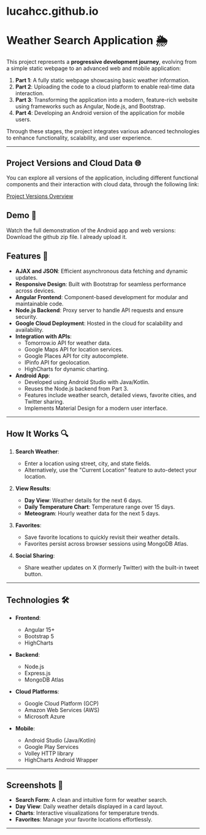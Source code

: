 # lucahcc.github.io

# Weather Search Application 🌦️

This project represents a **progressive development journey**, evolving from a simple static webpage to an advanced web and mobile application:

1. **Part 1**: A fully static webpage showcasing basic weather information.
2. **Part 2**: Uploading the code to a cloud platform to enable real-time data interaction.
3. **Part 3**: Transforming the application into a modern, feature-rich website using frameworks such as Angular, Node.js, and Bootstrap.
4. **Part 4**: Developing an Android version of the application for mobile users.

Through these stages, the project integrates various advanced technologies to enhance functionality, scalability, and user experience.

---
## Project Versions and Cloud Data 🌐

You can explore all versions of the application, including different functional components and their interaction with cloud data, through the following link:

[Project Versions Overview](https://lucahcc.github.io/htt0214.html)
## Demo 🎥
Watch the full demonstration of the Android app and web versions:
Download the github zip file. I already upload it.

## Features 🚀

- **AJAX and JSON**: Efficient asynchronous data fetching and dynamic updates.
- **Responsive Design**: Built with Bootstrap for seamless performance across devices.
- **Angular Frontend**: Component-based development for modular and maintainable code.
- **Node.js Backend**: Proxy server to handle API requests and ensure security.
- **Google Cloud Deployment**: Hosted in the cloud for scalability and availability.
- **Integration with APIs**:
  - Tomorrow.io API for weather data.
  - Google Maps API for location services.
  - Google Places API for city autocomplete.
  - IPinfo API for geolocation.
  - HighCharts for dynamic charting.
- **Android App**:
  - Developed using Android Studio with Java/Kotlin.
  - Reuses the Node.js backend from Part 3.
  - Features include weather search, detailed views, favorite cities, and Twitter sharing.
  - Implements Material Design for a modern user interface.
---

## How It Works 🔍

1. **Search Weather**:
   - Enter a location using street, city, and state fields.
   - Alternatively, use the "Current Location" feature to auto-detect your location.

2. **View Results**:
   - **Day View**: Weather details for the next 6 days.
   - **Daily Temperature Chart**: Temperature range over 15 days.
   - **Meteogram**: Hourly weather data for the next 5 days.

3. **Favorites**:
   - Save favorite locations to quickly revisit their weather details.
   - Favorites persist across browser sessions using MongoDB Atlas.

4. **Social Sharing**:
   - Share weather updates on X (formerly Twitter) with the built-in tweet button.

---

## Technologies 🛠️

- **Frontend**:
  - Angular 15+
  - Bootstrap 5
  - HighCharts

- **Backend**:
  - Node.js
  - Express.js
  - MongoDB Atlas

- **Cloud Platforms**:
  - Google Cloud Platform (GCP)
  - Amazon Web Services (AWS)
  - Microsoft Azure
    
- **Mobile**:
  - Android Studio (Java/Kotlin)
  - Google Play Services
  - Volley HTTP library
  - HighCharts Android Wrapper

---

## Screenshots 📸

- **Search Form**: A clean and intuitive form for weather search.
- **Day View**: Daily weather details displayed in a card layout.
- **Charts**: Interactive visualizations for temperature trends.
- **Favorites**: Manage your favorite locations effortlessly.

---

